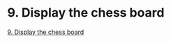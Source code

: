 # 9. Display the chess board
[9. Display the chess board](https://aiwithcloud.com/2022/09/19/9-_display_the_chess_board/)